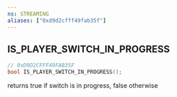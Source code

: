 ```yaml
---
ns: STREAMING
aliases: ["0xd9d2cfff49fab35f"]
---
```

## IS_PLAYER_SWITCH_IN_PROGRESS

```c
// 0xD9D2CFFF49FAB35F
bool IS_PLAYER_SWITCH_IN_PROGRESS();
```

returns true if switch is in progress, false otherwise

